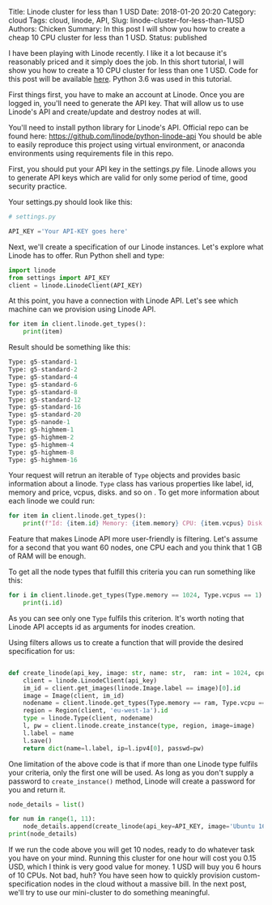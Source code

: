 Title: Linode cluster for less than 1 USD
Date: 2018-01-20 20:20
Category: cloud
Tags: cloud, linode, API,
Slug: linode-cluster-for-less-than-1USD
Authors: Chicken
Summary: In this post I will show you how to create a cheap 10 CPU cluster for less than 1 USD.
Status: published

I have been playing with Linode recently. I like it a lot because it's reasonably priced and it simply does the job. In this short tutorial, I will show you how to create a 10 CPU cluster for less than one 1 USD.
Code for this post will be available [here](https://chickenandsnake.github.io/linode-cluster-for-less-than-1USD.html). Python 3.6 was used in this tutorial.


First things first, you have to make an account at Linode. Once you are logged in, you'll need to generate the API key.
That will allow us to use Linode's API and create/update and destroy nodes at will.

You'll need to install python library for Linode's API. Official repo can be found here: https://github.com/linode/python-linode-api
You should be able to easily reproduce this project using virtual environment, or anaconda environments using requirements file in this repo.

First, you should put your API key in the settings.py file. Linode allows you to generate API keys which are valid for only some period of time, good security practice.

Your settings.py should look like this:
```python
# settings.py

API_KEY ='Your API-KEY goes here'
```
Next, we'll create a specification of our Linode instances. Let's explore what Linode has to offer. Run Python shell and type:

```python
import linode
from settings import API_KEY
client = linode.LinodeClient(API_KEY)
```

At this point, you have a connection with Linode API. Let's see which machine can we provision using Linode API.

```python
for item in client.linode.get_types():
    print(item)
```
Result should be something like this:
```python
Type: g5-standard-1
Type: g5-standard-2
Type: g5-standard-4
Type: g5-standard-6
Type: g5-standard-8
Type: g5-standard-12
Type: g5-standard-16
Type: g5-standard-20
Type: g5-nanode-1
Type: g5-highmem-1
Type: g5-highmem-2
Type: g5-highmem-4
Type: g5-highmem-8
Type: g5-highmem-16
```


Your request will retrun an iterable of `Type` objects and provides basic information about a linode. `Type` class has various properties like label, id, memory and price, vcpus, disks. and so on . To get more information about each linode we could run:

```python
for item in client.linode.get_types():
    print(f"Id: {item.id} Memory: {item.memory} CPU: {item.vcpus} Disk: {item.disk} Price hourly: {item.price.hourly}\n")

```

Feature that makes Linode API more user-friendly is filtering. Let's assume for a second that you want 60 nodes, one CPU each and you think that 1 GB of RAM will be enough.

To get all the node types that fulfill this criteria you can run something like this:
```python
for i in client.linode.get_types(Type.memory == 1024, Type.vcpus == 1):
    print(i.id)
```

As you can see only one `Type` fulfils this criterion. It's worth noting that Linode API accepts id as arguments for inodes creation.

Using filters allows us to create a function that will provide the desired specification for us:
```python

def create_linode(api_key, image: str, name: str,  ram: int = 1024, cpus: int = 1):
    client = linode.LinodeClient(api_key)
    im_id = client.get_images(linode.Image.label == image)[0].id
    image = Image(client, im_id)
    nodename = client.linode.get_types(Type.memory == ram, Type.vcpu == cpus)[0].id
    region = Region(client, 'eu-west-1a').id
    type = linode.Type(client, nodename)
    l, pw = client.linode.create_instance(type, region, image=image)
    l.label = name
    l.save()
    return dict(name=l.label, ip=l.ipv4[0], passwd=pw)
```
One limitation of the above code is that if more than one Linode type fulfils your criteria, only the first one will be used.
As long as you don't supply a password to `create_instance()` method, Linode will create a password for you and return it.

```python
node_details = list()

for num in range(1, 11):
    node_details.append(create_linode(api_key=API_KEY, image='Ubuntu 16.04 LTS', name='Node{}'.format(num), ram=1024, cpus=1))
print(node_details)
```

If we run the code above you will get 10 nodes, ready to do whatever task you have on your mind. Running this cluster for one hour will cost you 0.15 USD, which I think is very good value for money. 1 USD will buy you 6 hours of 10 CPUs. Not bad, huh?
You have seen how to quickly provision custom-specification nodes in the cloud without a massive bill. In the next post, we'll try to use our mini-cluster to do something meaningful.